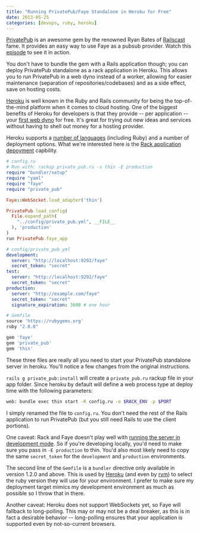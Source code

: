 ```yaml
---
title: "Running PrivatePub/Faye Standalone in Heroku for Free"
date: 2013-05-25
categories: [devops, ruby, heroku]
---
```


[PrivatePub](https://github.com/ryanb/private_pub) is an awesome gem by the renowned Ryan Bates of [Railscast](http://railscasts.com/) fame. It provides an easy way to use Faye as a pubsub provider. Watch this [episode](http://railscasts.com/episodes/316-private-pub) to see it in action.

You don't have to bundle the gem with a Rails application though; you can deploy PrivatePub standalone as a rack application in Heroku. This allows you to run PrivatePub in a web dyno instead of a worker, allowing for easier maintenance (separation of repositories/codebases) and as a side effect, save on hosting costs.

<!--more-->

[Heroku](https://www.heroku.com/) is well known in the Ruby and Rails community for being the top-of-the-mind platform when it comes to cloud hosting. One of the biggest benefits of Heroku for developers is that they provide -- per application -- your [first web dyno](https://devcenter.heroku.com/categories/billing) for free. It's great for trying out new ideas and services without having to shell out money for a hosting provider.

Heroku supports a [number of languages](https://devcenter.heroku.com/categories/language-support) (including Ruby) and a number of deployment options. What we're interested here is the [Rack application depoyment](https://devcenter.heroku.com/articles/ruby-support#rack-applications) capbility. 

``` ruby
# config.ru
# Run with: rackup private_pub.ru -s thin -E production
require "bundler/setup"
require "yaml"
require "faye"
require "private_pub"

Faye::WebSocket.load_adapter('thin')

PrivatePub.load_config(
  File.expand_path(
    "../config/private_pub.yml", __FILE__
  ), 'production'
)
run PrivatePub.faye_app
```

``` yaml
# config/private_pub.yml
development:
  server: "http://localhost:9292/faye"
  secret_token: "secret"
test:
  server: "http://localhost:9292/faye"
  secret_token: "secret"
production:
  server: "http://example.com/faye"
  secret_token: "secret"
  signature_expiration: 3600 # one hour
```

``` ruby
# Gemfile
source 'https://rubygems.org'
ruby "2.0.0"

gem 'faye'
gem 'private_pub'
gem 'thin'
```

These three files are really all you need to start your PrivatePub standalone server in heroku. You'll notice a few changes from the original instructions.

`rails g private_pub:install` will create a `private_pub.ru` rackup file in your app folder. Since heroku by default will define a web process type at deploy time with the following parameters:

``` bash
web: bundle exec thin start -R config.ru -e $RACK_ENV -p $PORT
```

I simply renamed the file to `config.ru`. You don't need the rest of the Rails application to run PrivatePub (but you still need Rails to use the client portions).

One caveat: Rack and Faye doesn't play well with [running the server in development mode](https://github.com/faye/faye/issues/25#issuecomment-375678). So if you're developing locally, you'd need to make sure you pass in `-E production` to thin. You'd also most likely need to copy the same `secret_token` for the `development` and `production` environments.

The second line of the `Gemfile` is a `bundler` directive only available in version 1.2.0 and above. This is used by [Heroku](https://devcenter.heroku.com/articles/ruby-versions) (and even by [rvm](https://github.com/wayneeseguin/rvm/issues/1517#issuecomment-15007730)) to select the ruby version they will use for your environment. I prefer to make sure my deployment target mimics my development environment as much as possible so I throw that in there.

Another caveat: Heroku does not support WebSockets yet, so Faye will fallback to long-polling. This may or may not be a deal breaker, as this is in fact a desirable behavior -- long-polling ensures that your application is supported even by not-so-current browsers.
